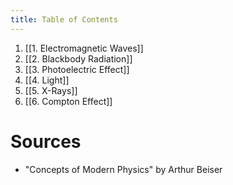 ```yaml
---
title: Table of Contents
---
```


1. [[1. Electromagnetic Waves]]
2. [[2. Blackbody Radiation]]
3. [[3. Photoelectric Effect]]
4. [[4. Light]]
5. [[5. X-Rays]]
6. [[6. Compton Effect]]

# Sources
- "Concepts of Modern Physics" by Arthur Beiser